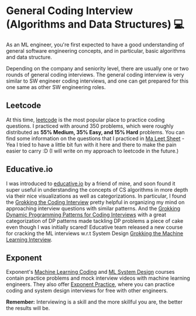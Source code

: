# <a name="coding"></a> General Coding Interview (Algorithms and Data Structures) :computer: 

As an ML engineer, you're first expected to have a good understanding of general software engineering concepts, and in particular, basic algorithms and data structure.

Depending on the company and seniority level, there are usually one or two rounds of general coding interviews. The general coding interview is very similar to SW engineer coding interviews, and one can get prepared for this one same as other SW engineering roles.

## Leetcode

At this time, [leetcode](https://leetcode.com/) is the most popular place to practice coding questions. I practiced with around 350 problems, which were roughly distributed as **55% Medium, 35% Easy, and 15% Hard** problems. You can find some information on the questions that I practiced in [Ma Leet Sheet](https://docs.google.com/spreadsheets/d/1A8GIgCIn7gvnwE-ZBymI-4-5_ZxQfyeQu99N6f5gEGk/edit#gid=656844248) - Yea I tried to have a little bit fun with it here and there to make the pain easier to carry :D (I will write on my approach to leetcode in the future.)

## Educative.io

I was introduced to [educative.io](https://www.educative.io/) by a friend of mine, and soon found it super useful in understanding the concepts of CS algorithms in more depth via their nice visualizations as well as categorizations.
In particular, I found the [Grokking the Coding Interview](https://www.educative.io/courses/grokking-the-coding-interview) pretty helpful in organizing my mind on approaching interview questions with similar patterns. And the [Grokking Dynamic Programming Patterns for Coding Interviews](https://www.educative.io/courses/grokking-dynamic-programming-patterns-for-coding-interviews) with a great categorization of DP patterns made tackling DP problems a piece of cake even though I was initially scared! Educative team released a new course for cracking the ML interviews w.r.t System Design [Grokking the Machine Learning Interview](https://www.educative.io/courses/grokking-the-machine-learning-interview). 

## Exponent

Exponent's [Machine Learning Coding](https://www.tryexponent.com/courses/ml-engineer#ml-coding) and [ML System Design](https://www.tryexponent.com/courses/ml-engineer#ml-system-design) courses contain practice problems and mock interview videos with machine learning engineers. They also offer [Exponent Practice](https://www.tryexponent.com/practice), where you can practice coding and system design interviews for free with other engineers. 

**Remember:** Interviewing is a skill and the more skillful you are, the better the results will be. 
